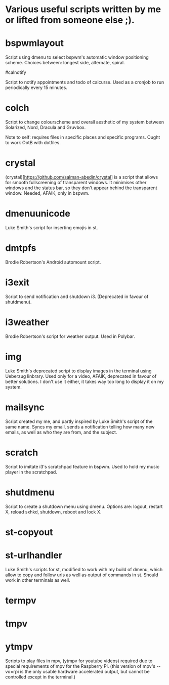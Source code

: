 # Various useful scripts written by me or lifted from someone else ;).

# bspwmlayout 

Script using dmenu to select bspwm's automatic window positioning scheme.
Choices between: longest side, alternate, spiral.

#calnotify

Script to notify appointments and todo of calcurse.
Used as a cronjob to run periodically every 15 minutes.

# colch

Script to change colourscheme and overall aesthetic of my system between Solarized, Nord, Dracula and Gruvbox. 

Note to self: requires files in specific places and specific programs. Ought to work OotB with dotfiles.

# crystal 

(crystal)[https://github.com/salman-abedin/crystal] is a script that allows for smooth fullscreening of transparent windows. It minimises other windows and the status bar, so they don't appear behind the transparent window. Needed, AFAIK, only in  bspwm.

# dmenuunicode

Luke Smith's script for inserting emojis in st.


# dmtpfs

Brodie Robertson's Android automount script.

# i3exit

Script to send notification and shutdown i3. (Deprecated in favour of shutdmenu).

# i3weather

Brodie Robertson's script for weather output. Used in Polybar.

# img

Luke Smith's deprecated script to display images in the terminal using Ueberzug linbrary. Used only for a video, AFAIK, deprecated in favour of better solutions. I don't use it either, it takes way too long to display it on my system.

# mailsync

Script created my me, and partly inspired by Luke Smith's script of the same name.
Syncs my email, sends a notification telling how many new emails, as well as who they are from, and the subject.

# scratch

Script to imitate i3's scratchpad feature in bspwm. Used to hold my music player in the scratchpad.

# shutdmenu

Script to create a shutdown menu using dmenu. 
Options are: logout, restart X, reload sxhkd, shutdown, reboot and lock X.

# st-copyout
# st-urlhandler

Luke Smith's scripts for st, modified to work with my build of dmenu, which allow to copy and follow urls as well as output of commands in st. Should work in other terminals as well.

# termpv
# tmpv
# ytmpv

Scripts to play files in mpv, (ytmpv for youtube videos) required due to special requirements of mpv for the Raspberry Pi. (this version of mpv's --vo=rpi is the only usable hardware accelerated output, but cannot be controlled except in the terminal.)

